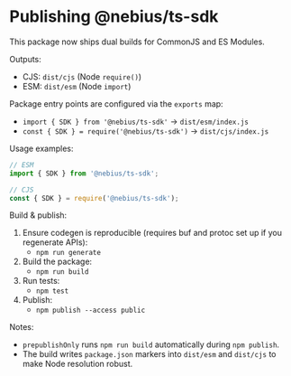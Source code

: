 # Publishing @nebius/ts-sdk

This package now ships dual builds for CommonJS and ES Modules.

Outputs:

- CJS: `dist/cjs` (Node `require()`)
- ESM: `dist/esm` (Node `import`)

Package entry points are configured via the `exports` map:

- `import { SDK } from '@nebius/ts-sdk'` -> `dist/esm/index.js`
- `const { SDK } = require('@nebius/ts-sdk')` -> `dist/cjs/index.js`

Usage examples:

```ts
// ESM
import { SDK } from '@nebius/ts-sdk';
```

```js
// CJS
const { SDK } = require('@nebius/ts-sdk');
```

Build & publish:

1. Ensure codegen is reproducible (requires buf and protoc set up if you regenerate APIs):
   - `npm run generate`
2. Build the package:
   - `npm run build`
3. Run tests:
   - `npm test`
4. Publish:
   - `npm publish --access public`

Notes:

- `prepublishOnly` runs `npm run build` automatically during `npm publish`.
- The build writes `package.json` markers into `dist/esm` and `dist/cjs` to make Node resolution robust.
